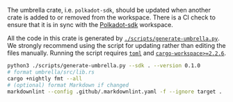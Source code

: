 The umbrella crate, i.e. `polkadot-sdk`, should be updated when another crate is added to or removed
from the workspace. There is a CI check to ensure that it is in sync with the
[Polkadot-sdk](https://github.com/paritytech/polkadot-sdk) workspace.​

All the code in this crate is generated by
[`./scripts/generate-umbrella.py`](../scripts/generate-umbrella.py). We strongly recommend using the
script for updating rather than editing the files manually. Running the script requires
[`toml`](https://pypi.org/project/toml/) and
[`cargo-workspace>=2.2.6`](https://pypi.org/project/cargo-workspace/).​ ​

```sh
python3 ./scripts/generate-umbrella.py --sdk . --version 0.1.0​
# format umbrella/src/lib.rs
cargo +nightly fmt --all
# (optional) format Markdown if changed
markdownlint --config .github/.markdownlint.yaml -f --ignore target .
```
